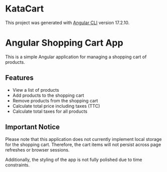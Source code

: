 # KataCart

This project was generated with [Angular CLI](https://github.com/angular/angular-cli) version 17.2.10.

# Angular Shopping Cart App

This is a simple Angular application for managing a shopping cart of products.

## Features

- View a list of products
- Add products to the shopping cart
- Remove products from the shopping cart
- Calculate total price including taxes (TTC)
- Calculate total taxes for all products

## Important Notice

Please note that this application does not currently implement local storage for the shopping cart. Therefore, the cart items will not persist across page refreshes or browser sessions.

Additionally, the styling of the app is not fully polished due to time constraints.
